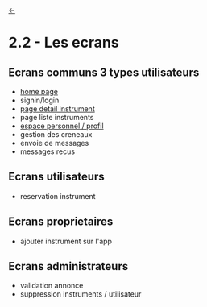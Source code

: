<link rel="stylesheet" href="style.css"/>

[<span class="icon-big">&#8592;</span>](./2-analyse.md)

# 2.2 - Les ecrans

## Ecrans communs 3 types utilisateurs

- [home page](./wireframes/home-page.md)
- signin/login
- [page detail instrument](./wireframes/instrument-detail-page.md)
- page liste instruments
- [espace personnel / profil](./wireframes/profil-page.md)
- gestion des creneaux
- envoie de messages
- messages recus

## Ecrans utilisateurs

- reservation instrument

## Ecrans proprietaires

- ajouter instrument sur l'app

## Ecrans administrateurs

- validation annonce
- suppression instruments / utilisateur
